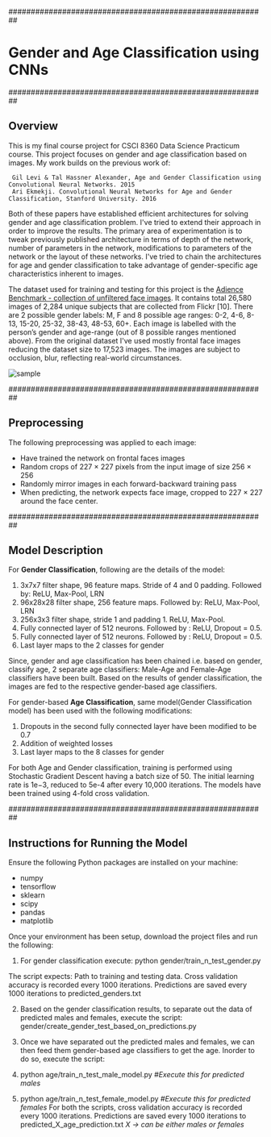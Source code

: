 ##########################################################
# Gender and Age Classification using CNNs
##########################################################
## Overview
This is my final course project for CSCI 8360 Data Science Practicum course. This project focuses on gender and age classification based on images. My work builds on the previous work of:

```
 Gil Levi & Tal Hassner Alexander, Age and Gender Classification using Convolutional Neural Networks. 2015
 Ari Ekmekji. Convolutional Neural Networks for Age and Gender Classification, Stanford University. 2016
 ```
 
Both of these papers have established efficient architectures for solving gender and age classification problem. I've tried to extend their approach in order to improve the results. The primary area of experimentation is to tweak previously published architecture in terms of depth of the network, number of parameters in the network, modifications to parameters of the network or the layout of these networks. I've tried to chain the architectures for age and gender classification to take advantage of gender-specific age characteristics inherent to images.

The dataset used for training and testing for this project is the [Adience Benchmark - collection of unfiltered face images](http://www.openu.ac.il/home/hassner/Adience/data.html). It contains total 26,580 images of 2,284 unique subjects that are collected from Flickr [10]. There are 2 possible gender labels: M, F and 8 possible age ranges: 0-2, 4-6, 8-13, 15-20, 25-32, 38-43, 48-53, 60+. Each image is labelled with the person’s gender and age-range (out of 8 possible ranges mentioned above). From the original dataset I've used mostly frontal face images reducing the dataset size to 17,523 images. The images are subject to occlusion, blur, reflecting real-world circumstances. 

![sample](https://cloud.githubusercontent.com/assets/3252684/21166797/c6599684-c175-11e6-9714-8125febf14dc.png)

##########################################################
## Preprocessing
The following preprocessing was applied to each image:

- Have trained the network on frontal faces images
- Random crops of 227 × 227 pixels from the input image of size 256 × 256 
- Randomly mirror images in each forward-backward training pass
- When predicting, the network expects face image, cropped to 227 × 227 around the face center.


##########################################################
## Model Description
For **Gender Classification**, following are the details of the model: 

1. 3x7x7 filter shape, 96 feature maps. Stride of 4 and 0 padding. Followed by: ReLU, Max-Pool, LRN
2. 96x28x28 filter shape, 256 feature maps. Followed by: ReLU, Max-Pool, LRN
3. 256x3x3 filter shape, stride 1 and padding 1. ReLU, Max-Pool. 
4. Fully connected layer of 512 neurons. Followed by : ReLU, Dropout = 0.5. 
5. Fully connected layer of 512 neurons. Followed by : ReLU, Dropout = 0.5. 
6. Last layer maps to the 2 classes for gender
  
Since, gender and age classification has been chained i.e. based on gender, classify age, 2 separate age classifiers: Male-Age and Female-Age classifiers have been built. Based on the results of gender classification, the images are fed to the respective gender-based age classifiers.  

For gender-based **Age Classification**, same model(Gender Classification model) has been used with the following modifications:

1. Dropouts in the second fully connected layer have been modified to be 0.7
2. Addition of weighted losses
3. Last layer maps to the 8 classes for gender

For both Age and Gender classification, training is performed using Stochastic Gradient Descent having a batch size of 50. The initial learning rate is 1e−3, reduced to 5e-4 after every 10,000 iterations. The models have been trained using 4-fold cross validation.

##########################################################
## Instructions for Running the Model

Ensure the following Python packages are installed on your machine:

* numpy
* tensorflow 
* sklearn
* scipy 
* pandas
* matplotlib

Once your environment has been setup, download the project files and run the following:

1. For gender classification execute: python gender/train_n_test_gender.py

 The script expects: Path to training and testing data.
 Cross validation accuracy is recorded every 1000 iterations. Predictions are saved every 1000 iterations to predicted_genders.txt

2. Based on the gender classification results, to separate out the data of predicted males and females, execute the script: gender/create_gender_test_based_on_predictions.py

3. Once we have separated out the predicted males and females, we can then feed them gender-based age classifiers to get the age. Inorder to do so, execute the script: 
  1. python age/train_n_test_male_model.py   *#Execute this for predicted males*
  2. python age/train_n_test_female_model.py  *#Execute this for predicted females*
  For both the scripts, cross validation accuracy is recorded every 1000 iterations. Predictions are saved every 1000 iterations to predicted_X_age_prediction.txt  *X -> can be either males or females*





 
 
 
